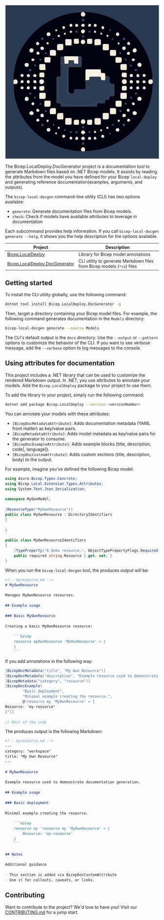 
<!-- markdownlint-disable MD041 -->
![Bicep.LocalDeploy.DocGenerator](./banner.svg)

The Bicep.LocalDeploy.DocGenerator project is a documentation tool to generate
Markdown files based on .NET Bicep models. It assists by reading the attributes
from the model you have defined for your Bicep `local-deploy` and generating
reference documentation(examples, arguments, and outputs).

The `bicep-local-docgen` command-line utility (CLI) has two options
available:

- `generate`: Generate documentation files from Bicep models.
- `check`: Check if models have available attributes to leverage in documentation

Each subcommand provides help information. If you call
`bicep-local-docgen generate --help`, it shows you the help
description for the options available.

| Project                              | Description                                                            |
|--------------------------------------|------------------------------------------------------------------------|
| [Bicep.LocalDeploy][00]              | Library for Bicep model annotations                                    |
| [Bicep.LocalDeploy.DocGenerator][01] | CLI utility to generate Markdown files from Bicep models (`*cs`) files |

## Getting started

To install the CLI utility globally, use the following command:

```bash
dotnet tool install Bicep.LocalDeploy.DocGenerator -g
```

Then, target a directory containing your Bicep model files. For example,
the following command generates documentation in the `Models` directory:

```bash
bicep-local-docgen generate --source Models
```

The CLI's default output is the `docs` directory. Use the `--output`
or `--pattern` options to customize the behavior of the CLI. If you
want to see verbose message, add the `--verbose` option to log messages
to the console.

## Using attributes for documentation

This project includes a .NET library that can be used to customize
the rendered Markdown output. In .NET, you use attributes to annotate
your models. Add the `Bicep.LocalDeploy` package to your project to use them.

To add the library to your project, simply run the following command:

```bash
dotnet add package Bicep.LocalDeploy --version <versionNumber>
```

You can annotate your models with these attributes:

- `[BicepDocMetadataAttribute]`: Adds documentation metadata (YAML front matter) as key/value pairs.
- `[BicepMetadataAttribute]`: Adds model metadata as key/value pairs for the generator to consume.
- `[BicepDocExampleAttribute]`: Adds example blocks (title, description, code[, language]).
- `[BicepDocCustomAttribute]`: Adds custom sections (title, description, body) to the output.

For example, imagine you've defined the following Bicep model:

```csharp
using Azure.Bicep.Types.Concrete;
using Bicep.Local.Extension.Types.Attributes;
using System.Text.Json.Serialization;

namespace MyOwnModel;

[ResourceType("MyOwnResource")]
public class MyOwnResource : DirectoryIdentifiers
{

}

public class MyOwnResourceIdentifiers
{
    [TypeProperty("A demo resource.", ObjectTypePropertyFlags.Required | ObjectTypePropertyFlags.Identifier)]
    public required string Resource { get; set; }
}
```

When you run the `bicep-local-docgen` tool, the produces output will be:

```markdown
<!-- myresource.md -->
# MyOwnResource

Manages MyOwnResource resources.

## Example usage

### Basic MyOwnResource

Creating a basic MyOwnResource resource:

    ```bicep
    resource myOwnResource 'MyOwnResource' = {
    }
    ```
```

If you add annotations in the following way:

```csharp
[BicepDocMetadata("title", "My Own Resource")]
[BicepDocMetadata("description", "Example resource used to demonstrate documentation generation.")]
[BicepMetadata("category", "resource")]
[BicepDocExample(
        "Basic deployment",
        "Minimal example creating the resource.",
        @"resource my 'MyOwnResource' = {
Resource: 'my-resource'
}")]

// Rest of the code
```

The produces output is the following Markdown:

```markdown
<!-- myresource.md -->
---
category: "workspace"
title: "My Own Resource"
---

# MyOwnResource

Example resource used to demonstrate documentation generation.

## Example usage

### Basic deployment

Minimal example creating the resource.

    ```bicep
    resource my 'resource my 'MyOwnResource' = {
        Resource: 'my-resource'
    }
    ```

## Notes

Additional guidance

- This section is added via BicepDocCustomAttribute
- Use it for callouts, caveats, or links.
```

## Contributing

Want to contribute to the project? We'd love to have you! Visit our [CONTRIBUTING.md][02]
for a jump start.

<!-- Link reference definitions -->
[00]: https://www.nuget.org/packages/Bicep.LocalDeploy
[01]: https://www.nuget.org/packages/Bicep.LocalDeploy.DocGenerator
[02]: CONTRIBUTING.md
